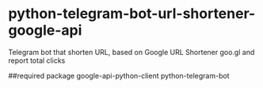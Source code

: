 # python-telegram-bot-url-shortener-google-api
Telegram bot that shorten URL, based on Google URL Shortener goo.gl and report total clicks

##required package
google-api-python-client
python-telegram-bot

